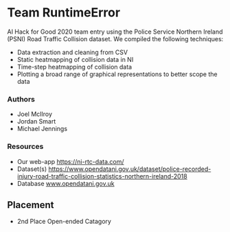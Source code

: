 # Team RuntimeError
AI Hack for Good 2020 team entry using the Police Service Northern Ireland (PSNI) Road Traffic Collision dataset. We compiled the following techniques:
- Data extraction and cleaning from CSV
- Static heatmapping of collision data in NI
- Time-step heatmapping of collision data
- Plotting a broad range of graphical representations to better scope the data

### Authors
- Joel McIlroy
- Jordan Smart
- Michael Jennings

### Resources
- Our web-app https://ni-rtc-data.com/
- Dataset(s) https://www.opendatani.gov.uk/dataset/police-recorded-injury-road-traffic-collision-statistics-northern-ireland-2018
- Database www.opendatani.gov.uk

## Placement
- 2nd Place Open-ended Catagory
